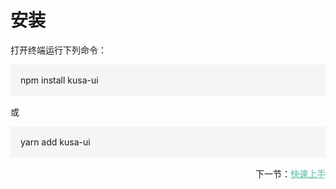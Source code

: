 # 安装

打开终端运行下列命令：


<div class="tips">
npm install kusa-ui
</div>

或

<div class="tips">
yarn add kusa-ui
</div>

<div class="next">下一节：<a href="/doc/get-started" class="link">快速上手</a></div>

<style>
.tips {
    padding: 16px;
    margin-bottom: 16px;
    max-width:750px;
    background-color: #f3f5f7;
}
.link {
    font-weight: 700;
    color: rgb(135, 204, 191) !important;
}
.next {
    max-width:750px;
    text-align: right;
}
</style>